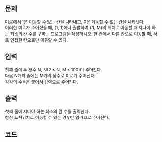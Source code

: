 ## 문제  
미로에서 1은 이동할 수 있는 칸을 나타내고, 0은 이동할 수 없는 칸을 나타낸다.  
이러한 미로가 주어졌을 때, (1, 1)에서 출발하여 (N, M)의 위치로 이동할 때 지나야 하는 최소의 칸 수를 구하는 프로그램을 작성하시오. 한 칸에서 다른 칸으로 이동할 때, 서로 인접한 칸으로만 이동할 수 있다.

## 입력  
첫째 줄에 두 정수 N, M(2 ≤ N, M ≤ 100)이 주어진다.  
다음 N개의 줄에는 M개의 정수로 미로가 주어진다.  
각각의 수들은 붙어서 입력으로 주어진다.

## 출력  
첫째 줄에 지나야 하는 최소의 칸 수를 출력한다.  
항상 도착위치로 이동할 수 있는 경우만 입력으로 주어진다.  

## 코드  
```
```
